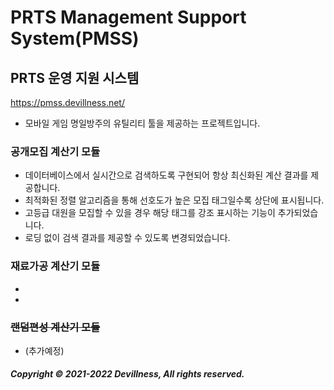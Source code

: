 # PRTS Management Support System(PMSS)
## PRTS 운영 지원 시스템
https://pmss.devillness.net/
* 모바일 게임 명일방주의 유틸리티 툴을 제공하는 프로젝트입니다.
### 공개모집 계산기 모듈
* 데이터베이스에서 실시간으로 검색하도록 구현되어 항상 최신화된 계산 결과를 제공합니다.
* 최적화된 정렬 알고리즘을 통해 선호도가 높은 모집 태그일수록 상단에 표시됩니다.
* 고등급 대원을 모집할 수 있을 경우 해당 태그를 강조 표시하는 기능이 추가되었습니다.
* 로딩 없이 검색 결과를 제공할 수 있도록 변경되었습니다.
### 재료가공 계산기 모듈
* 
* 
### ~~랜덤편성 계산기 모듈~~
* (추가예정)


##### Copyright © 2021-2022 Devillness, All rights reserved.
